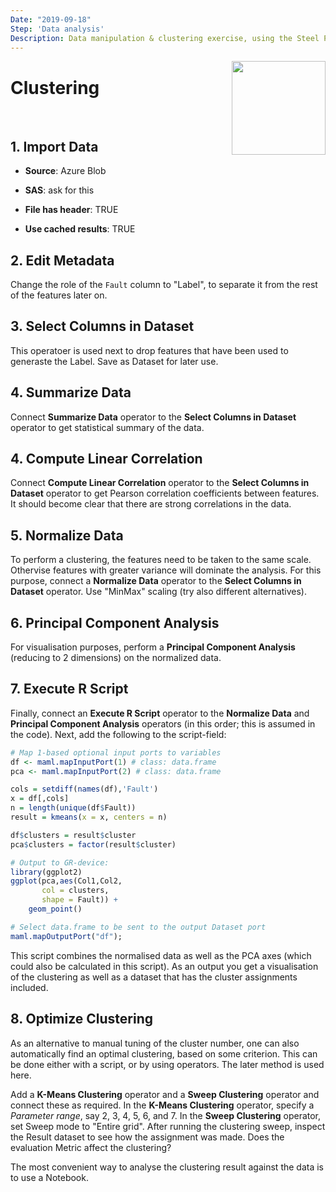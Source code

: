 ```yaml
---
Date: "2019-09-18"
Step: 'Data analysis'
Description: Data manipulation & clustering exercise, using the Steel Plates data.
---
```

  
<img src="https://encrypted-tbn0.gstatic.com/images?q=tbn:ANd9GcRe28kRsvMfHCz-rQz5oZgtVJhks1S6_W5W0WRcudlJf3_WVS5J" width="150" style="float:right;"/>

# Clustering
<br>

## 1. Import Data

- __Source__: Azure Blob

- __SAS__: ask for this

- __File has header__: TRUE

- __Use cached results__: TRUE

## 2. Edit Metadata
<p>Change the role of the <code>Fault</code> column to "Label",
to separate it from the rest of the features later on.</p>

## 3. Select Columns in Dataset
<p>This operatoer is used next to drop features that have 
been used to generaste the Label. Save as Dataset for later use.</p>

## 4. Summarize Data
<p>Connect <b>Summarize Data</b> operator to the 
<b>Select Columns in Dataset</b> operator to get 
statistical summary of the data.</p>

## 4. Compute Linear Correlation
<p>Connect <b>Compute Linear Correlation</b> operator to the 
<b>Select Columns in Dataset</b> operator to get 
Pearson correlation coefficients between features. It should 
become clear that there are strong correlations in the data.</p>

## 5. Normalize Data
<p>To perform a clustering, the features need to be taken to 
the same scale. Othervise features with greater variance will 
dominate the analysis. For this purpose, connect a 
<b>Normalize Data</b> operator to the <b>Select Columns in Dataset</b>
operator. Use "MinMax" scaling (try also different alternatives).</p>

## 6. Principal Component Analysis
<p>For visualisation purposes, perform a <b>Principal Component Analysis</b> (reducing to 2 dimensions) on the normalized data.</p>

## 7. Execute R Script
<p>Finally, connect an <b>Execute R Script</b> operator to the
<b>Normalize Data</b> and <b>Principal Component Analysis</b>
operators (in this order; this is assumed in the code). Next, 
add the following to the script-field:</p>
  
```r
# Map 1-based optional input ports to variables
df <- maml.mapInputPort(1) # class: data.frame
pca <- maml.mapInputPort(2) # class: data.frame

cols = setdiff(names(df),'Fault')
x = df[,cols]
n = length(unique(df$Fault))
result = kmeans(x = x, centers = n)

df$clusters = result$cluster
pca$clusters = factor(result$cluster)

# Output to GR-device:
library(ggplot2)
ggplot(pca,aes(Col1,Col2,
       col = clusters, 
       shape = Fault)) + 
    geom_point()

# Select data.frame to be sent to the output Dataset port
maml.mapOutputPort("df");
```

<p>This script combines the normalised data as well as the PCA
axes (which could also be calculated in this script). As an output
you get a visualisation of the clustering as well as a dataset that
has the cluster assignments included.</p>

## 8. Optimize Clustering
<p>As an alternative to manual tuning of the cluster number, one
can also automatically find an optimal clustering, based on some 
criterion. This can be done either with a script, or by using 
operators. The later method is used here.</p>

<p>Add a <b>K-Means Clustering</b> operator and a 
<b>Sweep Clustering</b> operator and connect these as required.
In the <b>K-Means Clustering</b> operator, specify a 
<i>Parameter range</i>, say 2, 3, 4, 5, 6, and 7. In the
<b>Sweep Clustering</b> operator, set Sweep mode to "Entire grid". 
After running the clustering sweep, inspect the Result dataset to see
how the assignment was made. Does the evaluation Metric affect
the clustering?</p>

<p>The most convenient way to analyse the clustering result
against the data is to use a Notebook.</p>

